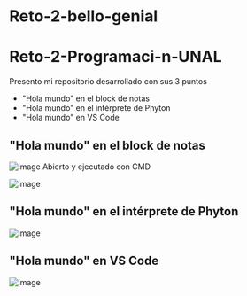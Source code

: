 # Reto-2-bello-genial
# Reto-2-Programaci-n-UNAL
Presento mi repositorio desarrollado con sus 3 puntos
- "Hola mundo" en el block de notas 
- "Hola mundo" en el intérprete de Phyton 
- "Hola mundo" en VS Code

## "Hola mundo" en el block de notas 
![image](capturadepantalla.jpg)
Abierto y ejecutado con CMD


![image](f2735979-a1ee-4d09-961f-463519dc860b.jpg)

## "Hola mundo" en el intérprete de Phyton 
![image](c3a2aa03-2976-4b0d-8c71-c5981eea6e25.jpg)

## "Hola mundo" en VS Code
![image](d6553a89-cb59-428a-9e42-34182c29d135.jpg)
